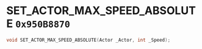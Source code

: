 # SET_ACTOR_MAX_SPEED_ABSOLUTE `0x950B8870`

```cpp
void SET_ACTOR_MAX_SPEED_ABSOLUTE(Actor _Actor, int _Speed);
```